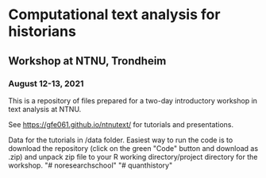 # Computational text analysis for historians
## Workshop at NTNU, Trondheim
### August 12-13, 2021

This is a repository of files prepared for a two-day introductory workshop in text analysis at NTNU. 

See https://gfe061.github.io/ntnutext/ for tutorials and presentations. 

Data for the tutorials in /data folder. Easiest way to run the code is to download the repository (click on the green "Code" button and download as .zip) and unpack zip file to your R working directory/project directory for the workshop.
"# noresearchschool" 
"# quanthistory" 
